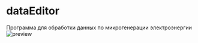 # dataEditor
Программа для обработки данных по микрогенерации электроэнергии
![preview](https://github.com/i4759/dataEditor/assets/119947616/735fb74a-b1e0-4fd1-aa50-f85e720f984f)
